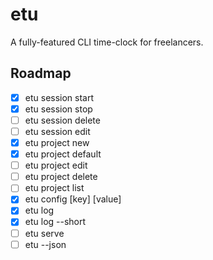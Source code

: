# etu

A fully-featured CLI time-clock for freelancers.

## Roadmap

- [x] etu session start
- [x] etu session stop
- [ ] etu session delete
- [ ] etu session edit
- [x] etu project new
- [x] etu project default
- [ ] etu project edit
- [ ] etu project delete
- [ ] etu project list
- [x] etu config [key] [value]
- [x] etu log
- [x] etu log --short
- [ ] etu serve
- [ ] etu --json
